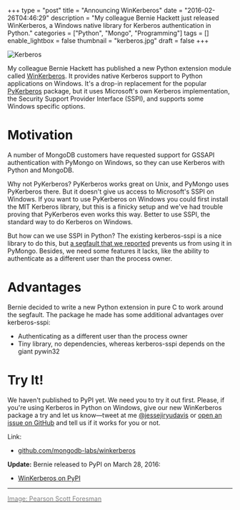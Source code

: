 +++
type = "post"
title = "Announcing WinKerberos"
date = "2016-02-26T04:46:29"
description = "My colleague Bernie Hackett just released WinKerberos, a Windows native library for Kerberos authentication in Python."
categories = ["Python", "Mongo", "Programming"]
tags = []
enable_lightbox = false
thumbnail = "kerberos.jpg"
draft = false
+++

<p><img alt="Kerberos" src="kerberos.jpg" /></p>
<p>My colleague Bernie Hackett has published a new Python extension module called <a href="https://github.com/mongodb-labs/winkerberos">WinKerberos</a>. It provides native Kerberos support to Python applications on Windows. It's a drop-in replacement for the popular <a href="https://pypi.python.org/pypi/pykerberos">PyKerberos</a> package, but it uses Microsoft's own Kerberos implementation, the Security Support Provider Interface (SSPI), and supports some Windows specific options.</p>
<h1 id="motivation">Motivation</h1>
<p>A number of MongoDB customers have requested support for GSSAPI authentication with PyMongo on Windows, so they can use Kerberos with Python and MongoDB.</p>
<p>Why not PyKerberos? PyKerberos works great on Unix, and PyMongo uses PyKerberos there. But it doesn't give us access to Microsoft's SSPI on Windows. If you want to use PyKerberos on Windows you could first install the MIT Kerberos library, but this is a finicky setup and we've had trouble proving that PyKerberos even works this way. Better to use SSPI, the standard way to do Kerberos on Windows. </p>
<p>But how can we use SSPI in Python? The existing kerberos-sspi is a nice library to do this, but <a href="https://github.com/may-day/kerberos-sspi/issues/1">a segfault that we reported</a> prevents us from using it in PyMongo. Besides, we need some features it lacks, like the ability to authenticate as a different user than the process owner.</p>
<h1 id="advantages">Advantages</h1>
<p>Bernie decided to write a new Python extension in pure C to work around the segfault. The package he made has some additional advantages over kerberos-sspi:</p>
<ul>
<li>Authenticating as a different user than the process owner</li>
<li>Tiny library, no dependencies, whereas kerberos-sspi depends on the giant pywin32</li>
</ul>
<h1 id="try-it">Try It!</h1>
<p>We haven't published to PyPI yet. We need you to try it out first. Please, if you're using Kerberos in Python on Windows, give our new WinKerberos package a try and let us know&mdash;tweet at me <a href="https://twitter.com/jessejiryudavis">@jessejiryudavis</a> or <a href="https://github.com/mongodb-labs/winkerberos/issues">open an issue on GitHub</a> and tell us if it works for you or not.</p>
<p>Link:</p>
<ul>
<li><a href="https://github.com/mongodb-labs/winkerberos">github.com/mongodb-labs/winkerberos</a></li>
</ul>
<p><strong>Update:</strong> Bernie released to PyPI on March 28, 2016:</p>
<ul>
<li><a href="https://pypi.python.org/pypi/winkerberos">WinKerberos on PyPI</a></li>
</ul>
<hr />
<p><a href="https://commons.wikimedia.org/wiki/File:Cerberus_(PSF).jpg"><span style="color: gray">Image: Pearson Scott Foresman</span></a></p>
    